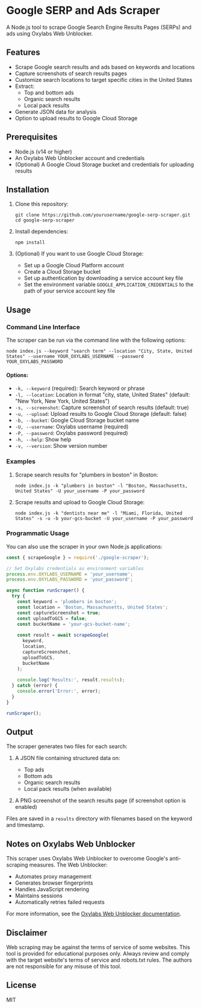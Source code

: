# Google SERP and Ads Scraper

A Node.js tool to scrape Google Search Engine Results Pages (SERPs) and ads using Oxylabs Web Unblocker.

## Features

- Scrape Google search results and ads based on keywords and locations
- Capture screenshots of search results pages
- Customize search locations to target specific cities in the United States
- Extract:
  - Top and bottom ads
  - Organic search results
  - Local pack results
- Generate JSON data for analysis
- Option to upload results to Google Cloud Storage

## Prerequisites

- Node.js (v14 or higher)
- An Oxylabs Web Unblocker account and credentials
- (Optional) A Google Cloud Storage bucket and credentials for uploading results

## Installation

1. Clone this repository:
   ```
   git clone https://github.com/yourusername/google-serp-scraper.git
   cd google-serp-scraper
   ```

2. Install dependencies:
   ```
   npm install
   ```

3. (Optional) If you want to use Google Cloud Storage:
   - Set up a Google Cloud Platform account
   - Create a Cloud Storage bucket
   - Set up authentication by downloading a service account key file
   - Set the environment variable `GOOGLE_APPLICATION_CREDENTIALS` to the path of your service account key file

## Usage

### Command Line Interface

The scraper can be run via the command line with the following options:

```
node index.js --keyword "search term" --location "City, State, United States" --username YOUR_OXYLABS_USERNAME --password YOUR_OXYLABS_PASSWORD
```

#### Options:

- `-k, --keyword` (required): Search keyword or phrase
- `-l, --location`: Location in format "city, state, United States" (default: "New York, New York, United States")
- `-s, --screenshot`: Capture screenshot of search results (default: true)
- `-u, --upload`: Upload results to Google Cloud Storage (default: false)
- `-b, --bucket`: Google Cloud Storage bucket name
- `-U, --username`: Oxylabs username (required)
- `-P, --password`: Oxylabs password (required)
- `-h, --help`: Show help
- `-v, --version`: Show version number

### Examples

1. Scrape search results for "plumbers in boston" in Boston:
   ```
   node index.js -k "plumbers in boston" -l "Boston, Massachusetts, United States" -U your_username -P your_password
   ```

2. Scrape results and upload to Google Cloud Storage:
   ```
   node index.js -k "dentists near me" -l "Miami, Florida, United States" -s -u -b your-gcs-bucket -U your_username -P your_password
   ```

### Programmatic Usage

You can also use the scraper in your own Node.js applications:

```javascript
const { scrapeGoogle } = require('./google-scraper');

// Set Oxylabs credentials as environment variables
process.env.OXYLABS_USERNAME = 'your_username';
process.env.OXYLABS_PASSWORD = 'your_password';

async function runScraper() {
  try {
    const keyword = 'plumbers in boston';
    const location = 'Boston, Massachusetts, United States';
    const captureScreenshot = true;
    const uploadToGCS = false;
    const bucketName = 'your-gcs-bucket-name';
    
    const result = await scrapeGoogle(
      keyword,
      location,
      captureScreenshot,
      uploadToGCS,
      bucketName
    );
    
    console.log('Results:', result.results);
  } catch (error) {
    console.error('Error:', error);
  }
}

runScraper();
```

## Output

The scraper generates two files for each search:

1. A JSON file containing structured data on:
   - Top ads
   - Bottom ads
   - Organic search results
   - Local pack results (when available)

2. A PNG screenshot of the search results page (if screenshot option is enabled)

Files are saved in a `results` directory with filenames based on the keyword and timestamp.

## Notes on Oxylabs Web Unblocker

This scraper uses Oxylabs Web Unblocker to overcome Google's anti-scraping measures. The Web Unblocker:

- Automates proxy management
- Generates browser fingerprints
- Handles JavaScript rendering
- Maintains sessions
- Automatically retries failed requests

For more information, see the [Oxylabs Web Unblocker documentation](https://developers.oxylabs.io/advanced-proxy-solutions/web-unblocker).

## Disclaimer

Web scraping may be against the terms of service of some websites. This tool is provided for educational purposes only. Always review and comply with the target website's terms of service and robots.txt rules. The authors are not responsible for any misuse of this tool.

## License

MIT